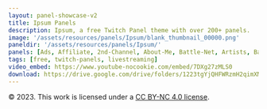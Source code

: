```yaml
---
layout: panel-showcase-v2 
title: Ipsum Panels 
description: Ipsum, a free Twitch Panel theme with over 200+ panels. 
image: '/assets/resources/panels/Ipsum/blank_thumbnail_00000.png'
paneldir: '/assets/resources/panels/Ipsum/'
panels: [Ads, Affiliate, 2nd-Channel, About-Me, Battle-Net, Artists, Background, ArtStation, Birthday, BTTV, Calendar, Blog, Charity, Chat-Rules, Clips, Channel-Points, Emotes, Fanmail, Donate, Editor, Friends, Games, Gear, FAQ, Hardware, Hive, Hall-of-Fame, Hall-of-Shame, Ko-Fi, Languages, Leaderboard, Links, Music, Mastadon, Merch, Mods, New-Channel, P.O, Partners, My-Shop, Sponsorships, Subscribe, Support, TikTok, Perks, Playlist, Pronouns, Rules]
tags: [free, twitch-panels, livestreaming]
video_embed: https://www.youtube-nocookie.com/embed/7DXg27zMLS0
download: https://drive.google.com/drive/folders/1223tgYjQHFWRzmH2qimXMIFq-m_LGk2Z?usp=share_link
---
```


© 2023. This work is licensed under a [CC BY-NC 4.0 license](https://creativecommons.org/licenses/by-nc/4.0/).